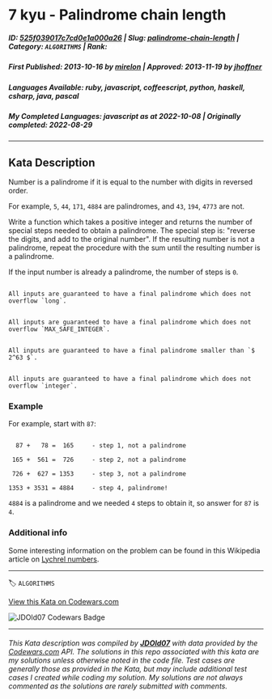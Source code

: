 # 7 kyu - Palindrome chain length

##### **ID**: [525f039017c7cd0e1a000a26](https://www.codewars.com/kata/525f039017c7cd0e1a000a26) | **Slug**: [palindrome-chain-length](https://www.codewars.com/kata/525f039017c7cd0e1a000a26) | **Category**: `ALGORITHMS` | **Rank**: <span style="color:white">7 kyu</span>

##### **First Published**: 2013-10-16 ***by*** [mirelon](https://www.codewars.com/users/mirelon) | **Approved**: 2013-11-19 ***by*** [jhoffner](https://www.codewars.com/users/jhoffner)

##### **Languages Available**: ruby, javascript, coffeescript, python, haskell, csharp, java, pascal

##### **My Completed Languages**: javascript ***as at*** 2022-10-08 | **Originally completed**: 2022-08-29

---

## Kata Description


Number is a palindrome if it is equal to the number with digits in reversed order.

For example, `5`, `44`, `171`, `4884` are palindromes, and `43`, `194`, `4773` are not.



Write a function which takes a positive integer and returns the number of special steps needed to obtain a palindrome. The special step is: "reverse the digits, and add to the original number". If the resulting number is not a palindrome, repeat the procedure with the sum until the resulting number is a palindrome.



If the input number is already a palindrome, the number of steps is `0`.



~~~if:java

All inputs are guaranteed to have a final palindrome which does not overflow `long`.

~~~

~~~if:javascript

All inputs are guaranteed to have a final palindrome which does not overflow `MAX_SAFE_INTEGER`.

~~~

~~~if:python

All inputs are guaranteed to have a final palindrome smaller than `$ 2^63 $`.

~~~

~~~if:pascal

All inputs are guaranteed to have a final palindrome which does not overflow `integer`.

~~~





### Example



For example, start with `87`:



```

  87 +   78 =  165     - step 1, not a palindrome

 165 +  561 =  726     - step 2, not a palindrome

 726 +  627 = 1353     - step 3, not a palindrome

1353 + 3531 = 4884     - step 4, palindrome!

```



`4884` is a palindrome and we needed `4` steps to obtain it, so answer for `87` is `4`.



### Additional info



Some interesting information on the problem can be found in this Wikipedia article on [Lychrel numbers](https://en.wikipedia.org/wiki/Lychrel_number).

---


🏷 `ALGORITHMS`


[View this Kata on Codewars.com](https://www.codewars.com/kata/525f039017c7cd0e1a000a26)

![](https://www.codewars.com/users/jdold07/badges/large "JDOld07 Codewars Badge")

---

###### *This Kata description was compiled by [**JDOld07**](https://tpstech.dev) with data provided by the [Codewars.com](https://www.codewars.com) API.  The solutions in this repo associated with this kata are my solutions unless otherwise noted in the code file.  Test cases are generally those as provided in the Kata, but may include additional test cases I created while coding my solution.  My solutions are not always commented as the solutions are rarely submitted with comments.*
